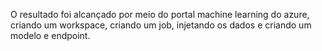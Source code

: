 O resultado foi alcançado por meio do portal machine learning do azure, criando um workspace, criando um job, injetando os dados e criando um modelo e endpoint.
